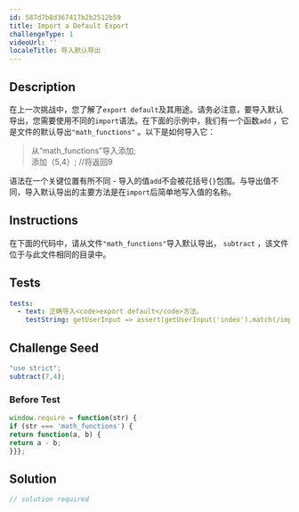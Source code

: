 ```yaml
---
id: 587d7b8d367417b2b2512b59
title: Import a Default Export
challengeType: 1
videoUrl: ''
localeTitle: 导入默认导出
---
```


## Description
<section id="description">在上一次挑战中，您了解了<code>export default</code>及其用途。请务必注意，要导入默认导出，您需要使用不同的<code>import</code>语法。在下面的示例中，我们有一个函数<code>add</code> ，它是文件的默认导出<code>&quot;math_functions&quot;</code> 。以下是如何导入它： <blockquote>从“math_functions”导入添加; <br>添加（5,4）; //将返回9 </blockquote>语法在一个关键位置有所不同 - 导入的值<code>add</code>不会被花括号<code>{}</code>包围。与导出值不同，导入默认导出的主要方法是在<code>import</code>后简单地写入值的名称。 </section>

## Instructions
<section id="instructions">在下面的代码中，请从文件<code>&quot;math_functions&quot;</code>导入默认导出， <code>subtract</code> ，该文件位于与此文件相同的目录中。 </section>

## Tests
<section id='tests'>

```yml
tests:
  - text: 正确导入<code>export default</code>方法。
    testString: getUserInput => assert(getUserInput('index').match(/import\s+subtract\s+from\s+"math_functions"/g), 'Properly imports <code>export default</code> method.');

```

</section>

## Challenge Seed
<section id='challengeSeed'>

<div id='js-seed'>

```js
"use strict";
subtract(7,4);

```

</div>

### Before Test
<div id='js-setup'>

```js
window.require = function(str) {
if (str === 'math_functions') {
return function(a, b) {
return a - b;
}}};

```

</div>


</section>

## Solution
<section id='solution'>

```js
// solution required
```
</section>
